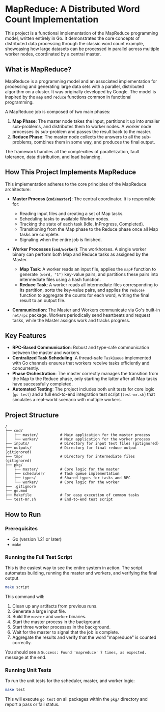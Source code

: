 # MapReduce: A Distributed Word Count Implementation

This project is a functional implementation of the MapReduce programming model, written entirely in Go. It demonstrates the core concepts of distributed data processing through the classic word count example, showcasing how large datasets can be processed in parallel across multiple worker nodes, coordinated by a central master.

## What is MapReduce?

MapReduce is a programming model and an associated implementation for processing and generating large data sets with a parallel, distributed algorithm on a cluster. It was originally developed by Google. The model is inspired by the `map` and `reduce` functions common in functional programming.

A MapReduce job is composed of two main phases:

1.  **Map Phase**: The master node takes the input, partitions it up into smaller sub-problems, and distributes them to worker nodes. A worker node processes its sub-problem and passes the result back to the master.
2.  **Reduce Phase**: The master node collects the answers to all the sub-problems, combines them in some way, and produces the final output.

The framework handles all the complexities of parallelization, fault tolerance, data distribution, and load balancing.

## How This Project Implements MapReduce

This implementation adheres to the core principles of the MapReduce architecture:

*   **Master Process (`cmd/master`)**: The central coordinator. It is responsible for:
    *   Reading input files and creating a set of Map tasks.
    *   Scheduling tasks to available Worker nodes.
    *   Tracking the state of each task (Idle, InProgress, Completed).
    *   Transitioning from the Map phase to the Reduce phase once all Map tasks are complete.
    *   Signaling when the entire job is finished.

*   **Worker Processes (`cmd/worker`)**: The workhorses. A single worker binary can perform both Map and Reduce tasks as assigned by the Master.
    *   **Map Task**: A worker reads an input file, applies the `mapF` function to generate `(word, "1")` key-value pairs, and partitions these pairs into intermediate files using a hash function.
    *   **Reduce Task**: A worker reads all intermediate files corresponding to its partition, sorts the key-value pairs, and applies the `reduceF` function to aggregate the counts for each word, writing the final result to an output file.

*   **Communication**: The Master and Workers communicate via Go's built-in `net/rpc` package. Workers periodically send heartbeats and request tasks, while the Master assigns work and tracks progress.

## Key Features

*   **RPC-Based Communication**: Robust and type-safe communication between the master and workers.
*   **Centralized Task Scheduling**: A thread-safe `TaskQueue` implemented with Go channels ensures that workers receive tasks efficiently and concurrently.
*   **Phase Orchestration**: The master correctly manages the transition from the Map to the Reduce phase, only starting the latter after all Map tasks have successfully completed.
*   **Automated Testing**: The project includes both unit tests for core logic (`go test`) and a full end-to-end integration test script (`test-mr.sh`) that simulates a real-world scenario with multiple workers.

## Project Structure

```
/
├── cmd/
│   ├── master/          # Main application for the master process
│   └── worker/          # Main application for the worker process
├── inputs/              # Directory for input text files (gitignored)
├── outputs/             # Directory for final reduce output (gitignored)
├── tmp/                 # Directory for intermediate files (gitignored)
├── pkg/
│   ├── master/          # Core logic for the master
│   ├── scheduler/       # Task queue implementation
│   ├── types/           # Shared types for tasks and RPC
│   └── worker/          # Core logic for the worker
├── .gitignore
├── go.mod
├── Makefile             # For easy execution of common tasks
└── test-mr.sh           # End-to-end test script
```

## How to Run

### Prerequisites
*   Go (version 1.21 or later)
*   `make`

### Running the Full Test Script

This is the easiest way to see the entire system in action. The script automates building, running the master and workers, and verifying the final output.

```sh
make script
```

This command will:
1.  Clean up any artifacts from previous runs.
2.  Generate a large input file.
3.  Build the `master` and `worker` binaries.
4.  Start the master process in the background.
5.  Start three worker processes in the background.
6.  Wait for the master to signal that the job is complete.
7.  Aggregate the results and verify that the word "mapreduce" is counted correctly.

You should see a `Success: Found 'mapreduce' 7 times, as expected.` message at the end.

### Running Unit Tests

To run the unit tests for the scheduler, master, and worker logic:

```sh
make test
```

This will execute `go test` on all packages within the `pkg/` directory and report a pass or fail status.
